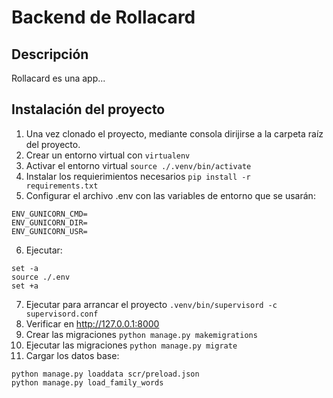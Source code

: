 # Backend de Rollacard

## Descripción
Rollacard es una app...

## Instalación del proyecto
1. Una vez clonado el proyecto, mediante consola dirijirse a la carpeta raíz del proyecto.
2. Crear un entorno virtual con `virtualenv`
3. Activar el entorno virtual `source ./.venv/bin/activate`
4. Instalar los requierimientos necesarios `pip install -r requirements.txt`
5. Configurar el archivo .env con las variables de entorno que se usarán:
```
ENV_GUNICORN_CMD=
ENV_GUNICORN_DIR=
ENV_GUNICORN_USR=
```
6. Ejecutar:
```
set -a
source ./.env
set +a
```
7. Ejecutar para arrancar el proyecto `.venv/bin/supervisord -c supervisord.conf` 
8. Verificar en http://127.0.0.1:8000
9. Crear las migraciones `python manage.py makemigrations`
10. Ejecutar las migraciones `python manage.py migrate`
11. Cargar los datos base:
```
python manage.py loaddata scr/preload.json
python manage.py load_family_words
```